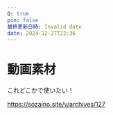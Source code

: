 ```yaml
---
Q: true
pin: false
最終更新日時: Invalid date
date: 2024-12-27T22:36
---
```

# 動画素材

これどこかで使いたい！

https://sozaino.site/v/archives/127